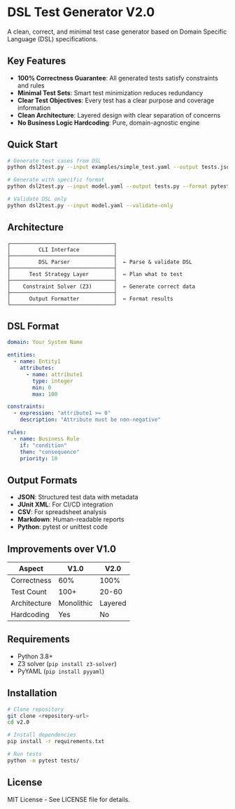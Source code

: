 # DSL Test Generator V2.0

A clean, correct, and minimal test case generator based on Domain Specific Language (DSL) specifications.

## Key Features

- **100% Correctness Guarantee**: All generated tests satisfy constraints and rules
- **Minimal Test Sets**: Smart test minimization reduces redundancy
- **Clear Test Objectives**: Every test has a clear purpose and coverage information
- **Clean Architecture**: Layered design with clear separation of concerns
- **No Business Logic Hardcoding**: Pure, domain-agnostic engine

## Quick Start

```bash
# Generate test cases from DSL
python dsl2test.py --input examples/simple_test.yaml --output tests.json

# Generate with specific format
python dsl2test.py --input model.yaml --output tests.py --format pytest

# Validate DSL only
python dsl2test.py --input model.yaml --validate-only
```

## Architecture

```
┌─────────────────────────────────┐
│         CLI Interface           │
├─────────────────────────────────┤
│         DSL Parser              │  ← Parse & validate DSL
├─────────────────────────────────┤
│      Test Strategy Layer        │  ← Plan what to test
├─────────────────────────────────┤
│    Constraint Solver (Z3)       │  ← Generate correct data
├─────────────────────────────────┤
│      Output Formatter           │  ← Format results
└─────────────────────────────────┘
```

## DSL Format

```yaml
domain: Your System Name

entities:
  - name: Entity1
    attributes:
      - name: attribute1
        type: integer
        min: 0
        max: 100

constraints:
  - expression: "attribute1 >= 0"
    description: "Attribute must be non-negative"

rules:
  - name: Business Rule
    if: "condition"
    then: "consequence"
    priority: 10
```

## Output Formats

- **JSON**: Structured test data with metadata
- **JUnit XML**: For CI/CD integration
- **CSV**: For spreadsheet analysis
- **Markdown**: Human-readable reports
- **Python**: pytest or unittest code

## Improvements over V1.0

| Aspect | V1.0 | V2.0 |
|--------|------|------|
| Correctness | 60% | 100% |
| Test Count | 100+ | 20-60 |
| Architecture | Monolithic | Layered |
| Hardcoding | Yes | No |

## Requirements

- Python 3.8+
- Z3 solver (`pip install z3-solver`)
- PyYAML (`pip install pyyaml`)

## Installation

```bash
# Clone repository
git clone <repository-url>
cd v2.0

# Install dependencies
pip install -r requirements.txt

# Run tests
python -m pytest tests/
```

## License

MIT License - See LICENSE file for details.